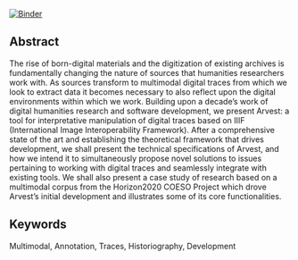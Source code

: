 [![Binder](https://mybinder.org/badge_logo.svg)](https://mybinder.org/v2/gh/jdh-observer/8X2RX68Qavxr/main?filepath=article.ipynb)

## Abstract

The rise of born-digital materials and the digitization of existing archives is fundamentally changing the nature of sources that humanities researchers work with. As sources transform to multimodal digital traces from which we look to extract data it becomes necessary to also reflect upon the digital environments within which we work. Building upon a decade’s work of digital humanities research and software development, we present Arvest: a tool for interpretative manipulation of digital traces based on IIIF (International Image Interoperability Framework). After a comprehensive state of the art and establishing the theoretical framework that drives development, we shall present the technical specifications of Arvest, and how we intend it to simultaneously propose novel solutions to issues pertaining to working with digital traces and seamlessly integrate with existing tools. We shall also present a case study of research based on a multimodal corpus from the Horizon2020 COESO Project which drove Arvest’s initial development and illustrates some of its core functionalities. 

## Keywords

Multimodal, Annotation, Traces, Historiography, Development

